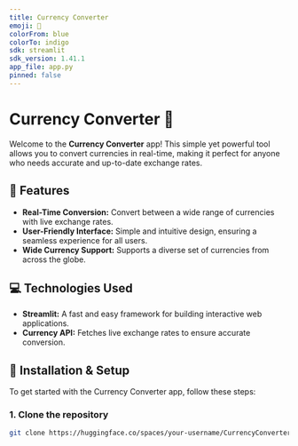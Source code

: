 ```yaml
---
title: Currency Converter
emoji: 💱
colorFrom: blue
colorTo: indigo
sdk: streamlit
sdk_version: 1.41.1
app_file: app.py
pinned: false
---
```


# Currency Converter 💱

Welcome to the **Currency Converter** app! This simple yet powerful tool allows you to convert currencies in real-time, making it perfect for anyone who needs accurate and up-to-date exchange rates.

## 🌟 Features
- **Real-Time Conversion:** Convert between a wide range of currencies with live exchange rates.
- **User-Friendly Interface:** Simple and intuitive design, ensuring a seamless experience for all users.
- **Wide Currency Support:** Supports a diverse set of currencies from across the globe.

## 💻 Technologies Used
- **Streamlit:** A fast and easy framework for building interactive web applications.
- **Currency API:** Fetches live exchange rates to ensure accurate conversion.

## 🚀 Installation & Setup
To get started with the Currency Converter app, follow these steps:

### 1. Clone the repository
```bash
git clone https://huggingface.co/spaces/your-username/CurrencyConverter
